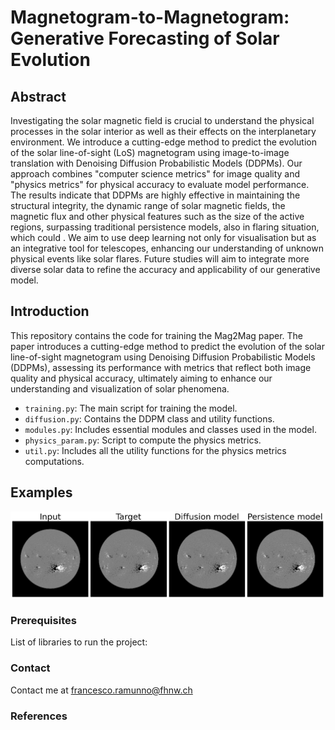 # Magnetogram-to-Magnetogram: Generative Forecasting of Solar Evolution

## Abstract
Investigating the solar magnetic field is crucial to understand the physical processes in the solar interior as well as their effects on the interplanetary environment. We introduce a cutting-edge method to predict the evolution of the solar line-of-sight (LoS) magnetogram using image-to-image translation with Denoising Diffusion Probabilistic Models (DDPMs). Our approach combines "computer science metrics" for image quality and "physics metrics" for physical accuracy to evaluate model performance. The results indicate that DDPMs are highly effective in maintaining the structural integrity, the dynamic range of solar magnetic fields, the magnetic flux and other physical features such as the size of the active regions, surpassing traditional persistence models, also in flaring situation, which could . We aim to use deep learning not only for visualisation but as an integrative tool for telescopes, enhancing our understanding of unknown physical events like solar flares. Future studies will aim to integrate more diverse solar data to refine the accuracy and applicability of our generative model.

## Introduction
This repository contains the code for training the Mag2Mag paper. The paper introduces a cutting-edge method to predict the evolution of the solar line-of-sight magnetogram using Denoising Diffusion Probabilistic Models (DDPMs), assessing its performance with metrics that reflect both image quality and physical accuracy, ultimately aiming to enhance our understanding and visualization of solar phenomena.
- `training.py`: The main script for training the model.
- `diffusion.py`: Contains the DDPM class and utility functions.
- `modules.py`: Includes essential modules and classes used in the model.
- `physics_param.py`: Script to compute the physics metrics.
- `util.py`: Includes all the utility functions for the physics metrics computations.

## Examples
![](https://github.com/fpramunno/MAG2MAG/blob/main/pred.png)

### Prerequisites
List of libraries to run the project:

### Contact
Contact me at francesco.ramunno@fhnw.ch

### References

